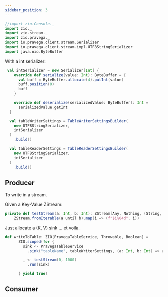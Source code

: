 ```yaml
---
sidebar_position: 3
---
```


```scala mdoc:invisible
//import zio.Console._
import zio._
import zio.stream._
import zio.pravega._
import io.pravega.client.stream.Serializer
import io.pravega.client.stream.impl.UTF8StringSerializer
import java.nio.ByteBuffer


```

With a int serializer:

```scala mdoc:silent
 val intSerializer = new Serializer[Int] {
    override def serialize(value: Int): ByteBuffer = {
      val buff = ByteBuffer.allocate(4).putInt(value)
      buff.position(0)
      buff
    }

    override def deserialize(serializedValue: ByteBuffer): Int =
      serializedValue.getInt
  }

  val tableWriterSettings = TableWriterSettingsBuilder(
    new UTF8StringSerializer,
    intSerializer
  )
    .build()

  val tableReaderSettings = TableReaderSettingsBuilder(
    new UTF8StringSerializer,
    intSerializer
  )
    .build()
```

## Producer

To write in a stream.

Given a Key-Value ZStream:
```scala mdoc:silent
private def testStream(a: Int, b: Int): ZStream[Any, Nothing, (String, Int)] =
    ZStream.fromIterable(a until b).map(i => (f"$i%04d", i))
```

Just allocate a (K, V) sink ... et voilà.

```scala mdoc:silent
def writeToTable: ZIO[PravegaTableService, Throwable, Boolean] =
      ZIO.scoped(for {
        sink <- PravegaTableService
          .sink("tableName", tableWriterSettings, (a: Int, b: Int) => a + b)

        _ <- testStream(0, 1000)
          .run(sink)

      } yield true)
``` 
## Consumer


